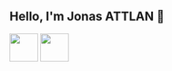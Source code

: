 ## Hello, I'm Jonas ATTLAN 👋

<a href="https://www.linkedin.com/in/jonas-attlan-3866732a0/"><img src="https://github.com/user-attachments/assets/99bd1c84-3199-47f9-80c6-3371a8d7d313" width="50"/></a>
<a href="https://www.root-me.org/BlueSage?lang=fr#65d6b823b95a5600aa8b5d366b75366c"><img src="https://github.com/user-attachments/assets/500c8591-15d7-4660-a08c-1efd4eda8b4b" width="50"/></a>
